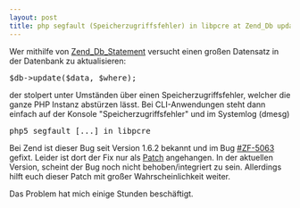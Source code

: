 ```yaml
---
layout: post
title: php segfault (Speicherzugriffsfehler) in libpcre at Zend_Db update/query
---
```

Wer mithilfe von <a href="http://framework.zend.com/manual/de/zend.db.table.html#zend.db.table.update">Zend_Db_Statement</a> versucht einen großen Datensatz in der Datenbank zu aktualisieren:
<pre lang="php">$db->update($data, $where);</pre>
der stolpert unter Umständen über einen Speicherzugriffsfehler, welcher die ganze PHP Instanz abstürzen lässt. Bei CLI-Anwendungen steht dann einfach auf der Konsole "Speicherzugriffsfehler" und im Systemlog (dmesg)
<pre lang="cli">php5 segfault [...] in libpcre</pre>
Bei Zend ist dieser Bug seit Version 1.6.2 bekannt und im Bug <a href="http://framework.zend.com/issues/browse/ZF-5063">#ZF-5063</a> gefixt. Leider ist dort der Fix nur als <a href="http://framework.zend.com/issues/secure/attachment/12241/ZF-5063.patch">Patch</a> angehangen. In der aktuellen Version, scheint der Bug noch nicht behoben/integriert zu sein. Allerdings hilft euch dieser Patch mit großer Wahrscheinlichkeit weiter.

Das Problem hat mich einige Stunden beschäftigt.
